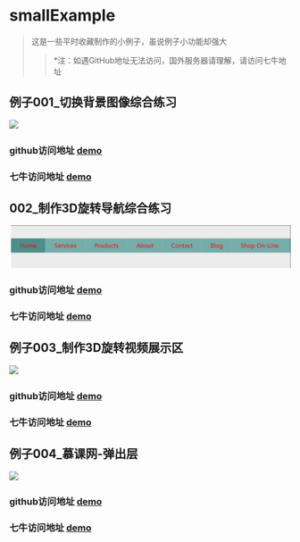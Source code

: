 # smallExample

>这是一些平时收藏制作的小例子，虽说例子小功能却强大
>>*注：如遇GitHub地址无法访问，国外服务器请理解，请访问七牛地址

<h2>例子001_切换背景图像综合练习</h2>
<img src="https://github.com/fuyanbing/fuyanbing.github.io/blob/master/smallExample/img/GIF001.gif" >

### github访问地址 [demo](http://htmlpreview.github.io/?https://github.com/fuyanbing/fuyanbing.github.io/blob/master/smallExample/001_%E5%88%87%E6%8D%A2%E8%83%8C%E6%99%AF%E5%9B%BE%E5%83%8F%E7%BB%BC%E5%90%88%E7%BB%83%E4%B9%A0.html)

### 七牛访问地址 [demo](http://ogd8du8tr.bkt.clouddn.com/smallExample/001_%E5%88%87%E6%8D%A2%E8%83%8C%E6%99%AF%E5%9B%BE%E5%83%8F%E7%BB%BC%E5%90%88%E7%BB%83%E4%B9%A0.html)

<h2>002_制作3D旋转导航综合练习</h2>
<img src="https://github.com/fuyanbing/fuyanbing.github.io/blob/master/smallExample/img/GIF002.gif" >

### github访问地址 [demo](http://htmlpreview.github.io/?https://github.com/fuyanbing/fuyanbing.github.io/blob/master/smallExample/002_%E5%88%B6%E4%BD%9C3D%E6%97%8B%E8%BD%AC%E5%AF%BC%E8%88%AA%E7%BB%BC%E5%90%88%E7%BB%83%E4%B9%A0.html)

### 七牛访问地址 [demo](http://ogd8du8tr.bkt.clouddn.com/smallExample/002_%E5%88%B6%E4%BD%9C3D%E6%97%8B%E8%BD%AC%E5%AF%BC%E8%88%AA%E7%BB%BC%E5%90%88%E7%BB%83%E4%B9%A0.html)

<h2>例子003_制作3D旋转视频展示区</h2>
<img src="https://github.com/fuyanbing/fuyanbing.github.io/blob/master/smallExample/img/GIF003.gif" >

### github访问地址 [demo](http://htmlpreview.github.io/?https://github.com/fuyanbing/fuyanbing.github.io/blob/master/smallExample/003_%E5%88%B6%E4%BD%9C3D%E6%97%8B%E8%BD%AC%E8%A7%86%E9%A2%91%E5%B1%95%E7%A4%BA%E5%8C%BA.html)

### 七牛访问地址 [demo](http://ogd8du8tr.bkt.clouddn.com/smallExample/003_%E5%88%B6%E4%BD%9C3D%E6%97%8B%E8%BD%AC%E8%A7%86%E9%A2%91%E5%B1%95%E7%A4%BA%E5%8C%BA.html)

<h2>例子004_慕课网-弹出层</h2>
<img src="https://github.com/fuyanbing/fuyanbing.github.io/blob/master/smallExample/img/GIF004.gif" >

### github访问地址 [demo](http://htmlpreview.github.io/?https://github.com/fuyanbing/fuyanbing.github.io/blob/master/smallExample/004_%E6%85%95%E8%AF%BE%E7%BD%91-%E5%BC%B9%E5%87%BA%E5%B1%82.html)

### 七牛访问地址 [demo](http://ogd8du8tr.bkt.clouddn.com/smallExample/004_%E6%85%95%E8%AF%BE%E7%BD%91-%E5%BC%B9%E5%87%BA%E5%B1%82.html)